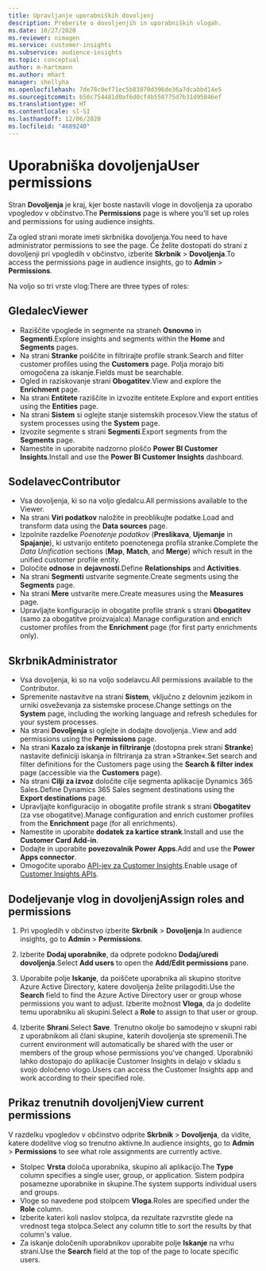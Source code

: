 ```yaml
---
title: Upravljanje uporabniških dovoljenj
description: Preberite o dovoljenjih in uporabniških vlogah.
ms.date: 10/27/2020
ms.reviewer: nimagen
ms.service: customer-insights
ms.subservice: audience-insights
ms.topic: conceptual
author: m-hartmann
ms.author: mhart
manager: shellyha
ms.openlocfilehash: 7de78c0ef71ec5b83870d396de36a7dcabbd14e5
ms.sourcegitcommit: b50c754481d0af6d0cf4b550775d7b31d95846ef
ms.translationtype: HT
ms.contentlocale: sl-SI
ms.lasthandoff: 12/06/2020
ms.locfileid: "4689240"
---
```

# <a name="user-permissions"></a><span data-ttu-id="6b19b-103">Uporabniška dovoljenja</span><span class="sxs-lookup"><span data-stu-id="6b19b-103">User permissions</span></span>

<span data-ttu-id="6b19b-104">Stran **Dovoljenja** je kraj, kjer boste nastavili vloge in dovoljenja za uporabo vpogledov v občinstvo.</span><span class="sxs-lookup"><span data-stu-id="6b19b-104">The **Permissions** page is where you'll set up roles and permissions for using audience insights.</span></span>

<span data-ttu-id="6b19b-105">Za ogled strani morate imeti skrbniška dovoljenja.</span><span class="sxs-lookup"><span data-stu-id="6b19b-105">You need to have administrator permissions to see the page.</span></span> <span data-ttu-id="6b19b-106">Če želite dostopati do strani z dovoljenji pri vpogledih v občinstvo, izberite **Skrbnik** > **Dovoljenja**.</span><span class="sxs-lookup"><span data-stu-id="6b19b-106">To access the permissions page in audience insights, go to **Admin** > **Permissions**.</span></span>

<span data-ttu-id="6b19b-107">Na voljo so tri vrste vlog:</span><span class="sxs-lookup"><span data-stu-id="6b19b-107">There are three types of roles:</span></span>

## <a name="viewer"></a><span data-ttu-id="6b19b-108">Gledalec</span><span class="sxs-lookup"><span data-stu-id="6b19b-108">Viewer</span></span>

- <span data-ttu-id="6b19b-109">Raziščite vpoglede in segmente na straneh **Osnovno** in **Segmenti**.</span><span class="sxs-lookup"><span data-stu-id="6b19b-109">Explore insights and segments within the **Home** and **Segments** pages.</span></span>
- <span data-ttu-id="6b19b-110">Na strani **Stranke** poiščite in filtrirajte profile strank.</span><span class="sxs-lookup"><span data-stu-id="6b19b-110">Search and filter customer profiles using the **Customers** page.</span></span> <span data-ttu-id="6b19b-111">Polja morajo biti omogočena za iskanje.</span><span class="sxs-lookup"><span data-stu-id="6b19b-111">Fields must be searchable.</span></span>
- <span data-ttu-id="6b19b-112">Ogled in raziskovanje strani **Obogatitev**.</span><span class="sxs-lookup"><span data-stu-id="6b19b-112">View and explore the **Enrichment** page.</span></span>
- <span data-ttu-id="6b19b-113">Na strani **Entitete** raziščite in izvozite entitete.</span><span class="sxs-lookup"><span data-stu-id="6b19b-113">Explore and export entities using the **Entities** page.</span></span>
- <span data-ttu-id="6b19b-114">Na strani **Sistem** si oglejte stanje sistemskih procesov.</span><span class="sxs-lookup"><span data-stu-id="6b19b-114">View the status of system processes  using the **System** page.</span></span>
- <span data-ttu-id="6b19b-115">Izvozite segmente s strani **Segmenti**.</span><span class="sxs-lookup"><span data-stu-id="6b19b-115">Export segments from the **Segments** page.</span></span>
- <span data-ttu-id="6b19b-116">Namestite in uporabite nadzorno ploščo **Power BI Customer Insights**.</span><span class="sxs-lookup"><span data-stu-id="6b19b-116">Install and use the **Power BI Customer Insights** dashboard.</span></span>

## <a name="contributor"></a><span data-ttu-id="6b19b-117">Sodelavec</span><span class="sxs-lookup"><span data-stu-id="6b19b-117">Contributor</span></span>

- <span data-ttu-id="6b19b-118">Vsa dovoljenja, ki so na voljo gledalcu.</span><span class="sxs-lookup"><span data-stu-id="6b19b-118">All permissions available to the Viewer.</span></span>
- <span data-ttu-id="6b19b-119">Na strani **Viri podatkov** naložite in preoblikujte podatke.</span><span class="sxs-lookup"><span data-stu-id="6b19b-119">Load and transform data using the **Data sources** page.</span></span>
- <span data-ttu-id="6b19b-120">Izpolnite razdelke *Poenotenje podatkov* (**Preslikava**, **Ujemanje** in **Spajanje**), ki ustvarijo entiteto poenotenega profila stranke.</span><span class="sxs-lookup"><span data-stu-id="6b19b-120">Complete the *Data Unification* sections (**Map**, **Match**, and **Merge**) which result in the unified customer profile entity.</span></span>
- <span data-ttu-id="6b19b-121">Določite **odnose** in **dejavnosti**.</span><span class="sxs-lookup"><span data-stu-id="6b19b-121">Define **Relationships** and **Activities**.</span></span>
- <span data-ttu-id="6b19b-122">Na strani **Segmenti** ustvarite segmente.</span><span class="sxs-lookup"><span data-stu-id="6b19b-122">Create segments using the **Segments** page.</span></span>
- <span data-ttu-id="6b19b-123">Na strani **Mere** ustvarite mere.</span><span class="sxs-lookup"><span data-stu-id="6b19b-123">Create measures using the **Measures** page.</span></span>
- <span data-ttu-id="6b19b-124">Upravljajte konfiguracijo in obogatite profile strank s strani **Obogatitev** (samo za obogatitve proizvajalca).</span><span class="sxs-lookup"><span data-stu-id="6b19b-124">Manage configuration and enrich customer profiles from the **Enrichment** page (for first party enrichments only).</span></span>

## <a name="administrator"></a><span data-ttu-id="6b19b-125">Skrbnik</span><span class="sxs-lookup"><span data-stu-id="6b19b-125">Administrator</span></span>

- <span data-ttu-id="6b19b-126">Vsa dovoljenja, ki so na voljo sodelavcu.</span><span class="sxs-lookup"><span data-stu-id="6b19b-126">All permissions available to the Contributor.</span></span>
- <span data-ttu-id="6b19b-127">Spremenite nastavitve na strani **Sistem**, vključno z delovnim jezikom in urniki osveževanja za sistemske procese.</span><span class="sxs-lookup"><span data-stu-id="6b19b-127">Change settings on the **System** page, including the working language and refresh schedules for your system processes.</span></span>
- <span data-ttu-id="6b19b-128">Na strani **Dovoljenja** si oglejte in dodajte dovoljenja..</span><span class="sxs-lookup"><span data-stu-id="6b19b-128">View and add permissions using the **Permissions** page.</span></span>
- <span data-ttu-id="6b19b-129">Na strani **Kazalo za iskanje in filtriranje** (dostopna prek strani **Stranke**) nastavite definiciji iskanja in filtriranja za stran »Stranke«.</span><span class="sxs-lookup"><span data-stu-id="6b19b-129">Set search and filter definitions for the Customers page using the **Search & filter index** page (accessible via the **Customers** page).</span></span>
- <span data-ttu-id="6b19b-130">Na strani **Cilji za izvoz** določite cilje segmenta aplikacije Dynamics 365 Sales.</span><span class="sxs-lookup"><span data-stu-id="6b19b-130">Define Dynamics 365 Sales segment destinations using the **Export destinations** page.</span></span>
- <span data-ttu-id="6b19b-131">Upravljajte konfiguracijo in obogatite profile strank s strani **Obogatitev** (za vse obogatitve).</span><span class="sxs-lookup"><span data-stu-id="6b19b-131">Manage configuration and enrich customer profiles from the **Enrichment** page (for all enrichments).</span></span>
- <span data-ttu-id="6b19b-132">Namestite in uporabite **dodatek za kartice strank**.</span><span class="sxs-lookup"><span data-stu-id="6b19b-132">Install and use the **Customer Card Add-in**.</span></span>
- <span data-ttu-id="6b19b-133">Dodajte in uporabite **povezovalnik Power Apps**.</span><span class="sxs-lookup"><span data-stu-id="6b19b-133">Add and use the **Power Apps connector**.</span></span>
- <span data-ttu-id="6b19b-134">Omogočite uporabo [API-jev za Customer Insights](apis.md).</span><span class="sxs-lookup"><span data-stu-id="6b19b-134">Enable usage of [Customer Insights APIs](apis.md).</span></span>

## <a name="assign-roles-and-permissions"></a><span data-ttu-id="6b19b-135">Dodeljevanje vlog in dovoljenj</span><span class="sxs-lookup"><span data-stu-id="6b19b-135">Assign roles and permissions</span></span>

1. <span data-ttu-id="6b19b-136">Pri vpogledih v občinstvo izberite **Skrbnik** > **Dovoljenja**.</span><span class="sxs-lookup"><span data-stu-id="6b19b-136">In audience insights, go to **Admin** > **Permissions**.</span></span>

1. <span data-ttu-id="6b19b-137">Izberite **Dodaj uporabnike**, da odprete podokno **Dodaj/uredi dovoljenja**.</span><span class="sxs-lookup"><span data-stu-id="6b19b-137">Select **Add users** to open the **Add/Edit permissions** pane.</span></span>

1. <span data-ttu-id="6b19b-138">Uporabite polje **Iskanje**, da poiščete uporabnika ali skupino storitve Azure Active Directory, katere dovoljenja želite prilagoditi.</span><span class="sxs-lookup"><span data-stu-id="6b19b-138">Use the **Search** field to find the Azure Active Directory user or group whose permissions you want to adjust.</span></span> <span data-ttu-id="6b19b-139">Izberite možnost **Vloga**, da jo dodelite temu uporabniku ali skupini.</span><span class="sxs-lookup"><span data-stu-id="6b19b-139">Select a **Role** to assign to that user or group.</span></span>

1. <span data-ttu-id="6b19b-140">Izberite **Shrani**.</span><span class="sxs-lookup"><span data-stu-id="6b19b-140">Select **Save**.</span></span> <span data-ttu-id="6b19b-141">Trenutno okolje bo samodejno v skupni rabi z uporabnikom ali člani skupine, katerih dovoljenja ste spremenili.</span><span class="sxs-lookup"><span data-stu-id="6b19b-141">The current environment will automatically be shared with the user or members of the group whose permissions you've changed.</span></span> <span data-ttu-id="6b19b-142">Uporabniki lahko dostopajo do aplikacije Customer Insights in delajo v skladu s svojo določeno vlogo.</span><span class="sxs-lookup"><span data-stu-id="6b19b-142">Users can access the Customer Insights app and work according to their specified role.</span></span>

## <a name="view-current-permissions"></a><span data-ttu-id="6b19b-143">Prikaz trenutnih dovoljenj</span><span class="sxs-lookup"><span data-stu-id="6b19b-143">View current permissions</span></span>

<span data-ttu-id="6b19b-144">V razdelku vpogledov v občinstvo odprite **Skrbnik** > **Dovoljenja**, da vidite, katere dodelitve vlog so trenutno aktivne.</span><span class="sxs-lookup"><span data-stu-id="6b19b-144">In audience insights, go to **Admin** > **Permissions** to see what role assignments are currently active.</span></span>

- <span data-ttu-id="6b19b-145">Stolpec **Vrsta** določa uporabnika, skupino ali aplikacijo.</span><span class="sxs-lookup"><span data-stu-id="6b19b-145">The **Type** column specifies a single user, group, or application.</span></span> <span data-ttu-id="6b19b-146">Sistem podpira posamezne uporabnike in skupine.</span><span class="sxs-lookup"><span data-stu-id="6b19b-146">The system supports individual users and groups.</span></span>
- <span data-ttu-id="6b19b-147">Vloge so navedene pod stolpcem **Vloga**.</span><span class="sxs-lookup"><span data-stu-id="6b19b-147">Roles are specified under the **Role** column.</span></span>
- <span data-ttu-id="6b19b-148">Izberite kateri koli naslov stolpca, da rezultate razvrstite glede na vrednost tega stolpca.</span><span class="sxs-lookup"><span data-stu-id="6b19b-148">Select any column title to sort the results by that column's value.</span></span>
- <span data-ttu-id="6b19b-149">Za iskanje določenih uporabnikov uporabite polje **Iskanje** na vrhu strani.</span><span class="sxs-lookup"><span data-stu-id="6b19b-149">Use the **Search** field at the top of the page to locate specific users.</span></span>
